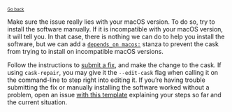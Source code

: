 <sup><sub>[Go back](a_cask_fails_to_install.md#wrong-number-of-arguments-error)</sup></sub>

Make sure the issue really lies with your macOS version. To do so, try to install the software manually. If it is incompatible with your macOS version, it will tell you. In that case, there is nothing we can do to help you install the software, but we can add a [`depends_on macos:`](https://github.com/caskroom/homebrew-cask/blob/master/doc/cask_language_reference/stanzas/depends_on.md#depends_on-macos) stanza to prevent the cask from trying to install on incompatible macOS versions.

Follow the instructions to [submit a fix](../../CONTRIBUTING.md#updating-a-cask), and make the change to the cask. If using `cask-repair`, you may give it the `--edit-cask` flag when calling it on the command-line to step right into editing it. If you’re having trouble submitting the fix or manually installing the software worked without a problem, open an issue [with this template][01_bug_report] explaining your steps so far and the current situation.

[01_bug_report]: https://github.com/caskroom/homebrew-cask/issues/new?template=01_bug_report.md

